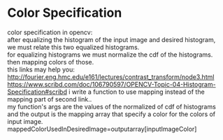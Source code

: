 # Color Specification
color specification in opencv:</br>
after equalizing the histogram of the input image and desired histogram,</br>
we must relate this two equalized histograms.</br>
for equalizing histograms we must normalize the cdf of the histograms.</br>
then mapping colors of those.</br>
this links may help you:</br>
http://fourier.eng.hmc.edu/e161/lectures/contrast_transform/node3.html
https://www.scribd.com/doc/106790597/OPENCV-Topic-04-Histogram-Specification#scribd
i write a function to use mapping instead of the mapping part of second link..</br>
my function's  args are the values of the normalized of cdf of histograms and the output is the mapping array that specify a color for the colors of input image.</br>
mappedColorUsedInDesiredImage=outputarray[inputImageColor]
